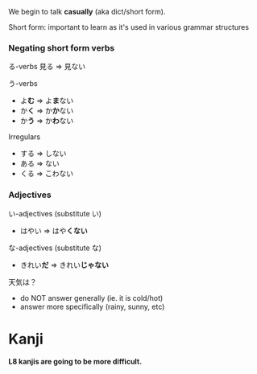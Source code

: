 We begin to talk **casually** (aka dict/short form).

Short form: important to learn as it's used in various grammar structures

### Negating short form verbs
る-verbs
見る $\Rightarrow$ 見ない

う-verbs
- よ**む** $\Rightarrow$ よ**ま**ない
- か**く** $\Rightarrow$ か**か**ない
- か**う** $\Rightarrow$ か**わ**ない

Irregulars
- する $\Rightarrow$ しない
- ある $\Rightarrow$ ない
- くる $\Rightarrow$ こわない

### Adjectives
い-adjectives (substitute い)
- はやい $\Rightarrow$ はや**くない**

な-adjectives (substitute な)
- きれい**だ** $\Rightarrow$ きれい**じゃない**

天気は？
- do NOT answer generally (ie. it is cold/hot)
- answer more specifically (rainy, sunny, etc)

# Kanji
**L8 kanjis are going to be more difficult.**